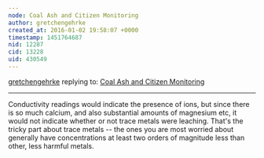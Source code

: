 ```yaml
---
node: Coal Ash and Citizen Monitoring
author: gretchengehrke
created_at: 2016-01-02 19:58:07 +0000
timestamp: 1451764687
nid: 12287
cid: 13228
uid: 430549
---
```




[gretchengehrke](../profile/gretchengehrke) replying to: [Coal Ash and Citizen Monitoring](../notes/gretchengehrke/10-09-2015/coal-ash-and-citizen-monitoring)

----
Conductivity readings would indicate the presence of ions, but since there is so much calcium, and also substantial amounts of magnesium etc, it would not indicate whether or not trace metals were leaching. That's the tricky part about trace metals -- the ones you are most worried about generally have concentrations at least two orders of magnitude less than other, less harmful metals. 